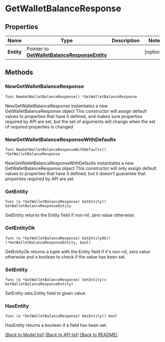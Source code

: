 # GetWalletBalanceResponse

## Properties

Name | Type | Description | Notes
------------ | ------------- | ------------- | -------------
**Entity** | Pointer to [**GetWalletBalanceResponseEntity**](GetWalletBalanceResponseEntity.md) |  | [optional] 

## Methods

### NewGetWalletBalanceResponse

`func NewGetWalletBalanceResponse() *GetWalletBalanceResponse`

NewGetWalletBalanceResponse instantiates a new GetWalletBalanceResponse object
This constructor will assign default values to properties that have it defined,
and makes sure properties required by API are set, but the set of arguments
will change when the set of required properties is changed

### NewGetWalletBalanceResponseWithDefaults

`func NewGetWalletBalanceResponseWithDefaults() *GetWalletBalanceResponse`

NewGetWalletBalanceResponseWithDefaults instantiates a new GetWalletBalanceResponse object
This constructor will only assign default values to properties that have it defined,
but it doesn't guarantee that properties required by API are set

### GetEntity

`func (o *GetWalletBalanceResponse) GetEntity() GetWalletBalanceResponseEntity`

GetEntity returns the Entity field if non-nil, zero value otherwise.

### GetEntityOk

`func (o *GetWalletBalanceResponse) GetEntityOk() (*GetWalletBalanceResponseEntity, bool)`

GetEntityOk returns a tuple with the Entity field if it's non-nil, zero value otherwise
and a boolean to check if the value has been set.

### SetEntity

`func (o *GetWalletBalanceResponse) SetEntity(v GetWalletBalanceResponseEntity)`

SetEntity sets Entity field to given value.

### HasEntity

`func (o *GetWalletBalanceResponse) HasEntity() bool`

HasEntity returns a boolean if a field has been set.


[[Back to Model list]](../README.md#documentation-for-models) [[Back to API list]](../README.md#documentation-for-api-endpoints) [[Back to README]](../README.md)


